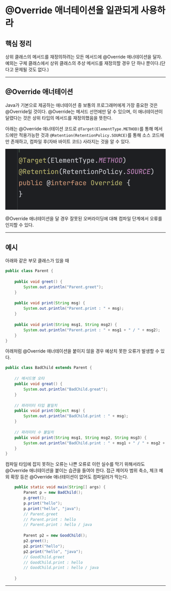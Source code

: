# @Override 애너테이션을 일관되게 사용하라

## 핵심 정리

상위 클래스의 메서드를 재정의하려는 모든 메서드에 @Override 애너테이션을 달자. 예외는 구체 클래스에서 상위 클래스의 추상 메서드를 재정의할 경우 단 하나 뿐이다.(단다고 문제될 것도 없다.)

---

## @Override 애너테이션

Java가 기본으로 제공하는 애너테이션 중 보통의 프로그래머에게 가장 중요한 것은 @Override일 것이다. @Override는 메서드 선언에만 달 수 있으며, 이 애너테이션이 달렸다는 것은 상위 타입의 메서드를 재정의했음을 뜻한다.

아래는 @Override 애너테이션 코드로 `@Target(ElementType.METHOD)`를 통해 메서드에만 적용가능한 것과 `@Retention(RetentionPolicy.SOURCE)`를 통해 소스 코드에만 존재하고, 컴파일 후(자바 바이트 코드) 사라지는 것을 알 수 있다.

![](./assets/photo1.png)

@Override 애너테이션을 달 경우 잘못된 오버라이딩에 대해 컴파일 단계에서 오류를 인지할 수 있다.

---

## 예시

아래와 같은 부모 클래스가 있을 때

```java
public class Parent {

    public void greet() {
        System.out.println("Parent.greet");
    }

    public void print(String msg) {
        System.out.println("Parent.print : " + msg);
    }

    public void print(String msg1, String msg2) {
        System.out.println("Parent.print : " + msg1 + " / " + msg2);
    }
}
```

아래처럼 @Override 애너테이션을 붙이지 않을 경우 예상치 못한 오류가 발생할 수 있다.

```java
public class BadChild extends Parent {

    // 메서드명 오타
    public void great() {
        System.out.println("BadChild.great");
    }

    // 파라미터 타입 불일치
    public void print(Object msg) {
        System.out.println("BadChild.print : " + msg);
    }

    // 파라미터 수 불일치
    public void print(String msg1, String msg2, String msg3) {
        System.out.println("BadChild.print : " + msg1 + " / " + msg2 + " / " + msg3);
    }
}
```

컴파일 타임에 잡지 못하는 오류는 나쁜 오류로 이런 실수를 막기 위해서라도 @Override 애너테이션을 붙이는 습관을 들여야 한다. 접근 제어자 범위 축소, 체크 예외 확장 등은 @Override 애너테이션이 없어도 컴파일러가 막는다.

```java
    public static void main(String[] args) {
        Parent p = new BadChild();
        p.greet();
        p.print("hello");
        p.print("hello", "java");
        // Parent.greet
        // Parent.print : hello
        // Parent.print : hello / java

        Parent p2 = new GoodChild();
        p2.greet();
        p2.print("hello");
        p2.print("hello", "java");
        // GoodChild.greet
        // GoodChild.print : hello
        // GoodChild.print : hello / java

    }
```

---
